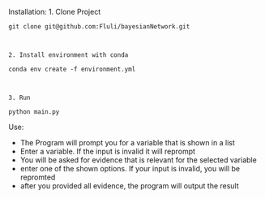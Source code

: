Installation:
    1. Clone Project

    git clone git@github.com:Fluli/bayesianNetwork.git



    2. Install environment with conda

    conda env create -f environment.yml



    3. Run 

    python main.py
    
Use:

- The Program will prompt you for a variable that is shown in a list
- Enter a variable. If the input is invalid it will reprompt
- You will be asked for evidence that is relevant for the selected variable
- enter one of the shown options. If your input is invalid, you will be repromted
- after you provided all evidence, the program will output the result
